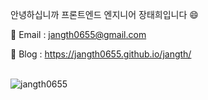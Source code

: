 안녕하십니까 프론트엔드 엔지니어 장태희입니다 😄

📨 Email : jangth0655@gmail.com

📝 Blog : https://jangth0655.github.io/jangth/

<br />

<img align="center" src="https://github-readme-stats.vercel.app/api/top-langs?username=jangth0655&show_icons=true&locale=en&layout=compact" alt="jangth0655" />



